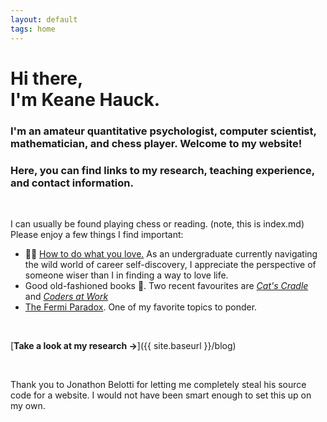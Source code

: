 ```yaml
---
layout: default
tags: home
---
```


# Hi there, <br/> I'm Keane Hauck.

### I'm an amateur quantitative psychologist, computer scientist, mathematician, and chess player. Welcome to my website! 

### Here, you can find links to my research, teaching experience, and contact information.

<br>

I can usually be found playing chess or reading. (note, this is  index.md)
Please enjoy a few things I find important:

- 🌿💚 [How to do what you love.](https://www.paulgraham.com/love.html) As an undergraduate currently navigating the wild world of career self-discovery, I appreciate the perspective of someone wiser than I in finding a way to love life. 
- Good old-fashioned books 📖. Two recent favourites are [_Cat's Cradle_](https://www.goodreads.com/book/show/135479.Cat_s_Cradle) and [_Coders at Work_](https://www.goodreads.com/book/show/41811.The_Caves_of_Steel)
- [The Fermi Paradox](https://waitbutwhy.com/2014/05/fermi-paradox.html). One of my favorite topics to ponder.

<br>

[**Take a look at my research →**]({{ site.baseurl }}/blog)


<br>


Thank you to Jonathon Belotti for letting me completely steal his source code for a website. I would not have been smart enough to set this up on my own.